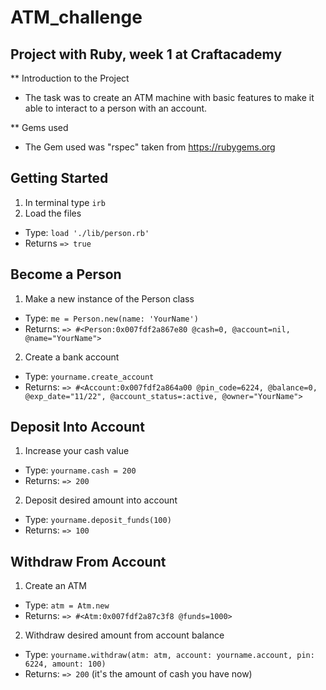# ATM_challenge

## Project with Ruby, week 1 at Craftacademy

** Introduction to the Project

* The task was to create an ATM machine with basic features to make it able to interact
to a person with an account.

** Gems used

* The Gem used was "rspec" taken from https://rubygems.org

## Getting Started
1. In terminal type `irb`
2. Load the files
* Type: `load './lib/person.rb'`
* Returns `=> true`


## Become a Person
1. Make a new instance of the Person class
* Type: `me = Person.new(name: 'YourName')`
* Returns: `=> #<Person:0x007fdf2a867e80 @cash=0, @account=nil, @name="YourName"> `

2. Create a bank account
* Type: `yourname.create_account`
* Returns: `=> #<Account:0x007fdf2a864a00 @pin_code=6224, @balance=0, @exp_date="11/22", @account_status=:active, @owner="YourName">`

## Deposit Into Account
1. Increase your cash value
* Type: `yourname.cash = 200`
* Returns: `=> 200`

2. Deposit desired amount into account
* Type: `yourname.deposit_funds(100)`
* Returns: `=> 100`

## Withdraw From Account
1. Create an ATM
* Type: `atm = Atm.new`
* Returns: `=> #<Atm:0x007fdf2a87c3f8 @funds=1000>`

2. Withdraw desired amount from account balance
* Type: `yourname.withdraw(atm: atm, account: yourname.account, pin: 6224, amount: 100)`
* Returns: `=> 200` (it's the amount of cash you have now)

